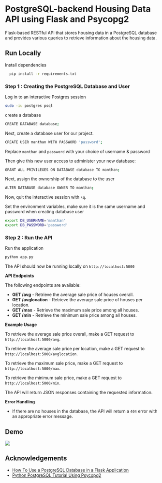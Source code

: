 


# PostgreSQL-backend Housing Data API using Flask and Psycopg2

Flask-based RESTful API that stores housing data in a PostgreSQL database and provides various queries to retrieve information about the housing data.


## Run Locally

Install dependencies

```bash
  pip install -r requirements.txt
```
### Step 1 : Creating the PostgreSQL Database and User
Log in to an interactive Postgres session 

```bash
sudo -iu postgres psql
```

 create a database 
 

```bash
CREATE DATABASE database;
```

Next, create a database user for our project.

```bash
CREATE USER manthan WITH PASSWORD 'password';
```

Replace `manthan`  and `password` with your choice of username & password

Then give this new user access to administer your new database:
```bash
GRANT ALL PRIVILEGES ON DATABASE database TO manthan;
```
Next, assign the ownership of the database to the user 

```bash
ALTER DATABASE database OWNER TO manthan;

```
Now, quit the interactive session with `\q`.

Set the environment variables, make sure it is the same username and password when creating database user

```bash
export DB_USERNAME='manthan'            
export DB_PASSWORD='password'

```

### Step 2 : Run the API

Run the application

```bash
python app.py
```
The API should now be running locally on `http://localhost:5000`

**API Endpoints**

The following endpoints are available:

- **GET /avg** - Retrieve the average sale price of houses overall.
- **GET /avglocation** - Retrieve the average sale price of houses per location.
- **GET /max** - Retrieve the maximum sale price among all houses.
- **GET /min** - Retrieve the minimum sale price among all houses.

**Example Usage**

To retrieve the average sale price overall, make a GET request to `http://localhost:5000/avg`.

To retrieve the average sale price per location, make a GET request to `http://localhost:5000/avglocation`.

To retrieve the maximum sale price, make a GET request to `http://localhost:5000/max`.

To retrieve the minimum sale price, make a GET request to `http://localhost:5000/min`.

The API will return JSON responses containing the requested information.

**Error Handling** 

- If there are no houses in the database, the API will return a `404` error with an appropriate error message.


## Demo

![](https://s11.gifyu.com/images/SWNvV.gif)


## Acknowledgements

 - [How To Use a PostgreSQL Database in a Flask Application](https://www.digitalocean.com/community/tutorials/how-to-use-a-postgresql-database-in-a-flask-application)
 - [Python PostgreSQL Tutorial Using Psycopg2](https://pynative.com/python-postgresql-tutorial/)

